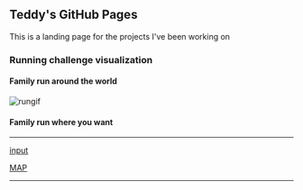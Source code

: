 ## Teddy's GitHub Pages

This is a landing page for the projects I've been working on

### Running challenge visualization
#### Family run around the world
![rungif](https://raw.githubusercontent.com/tdeyster/fun_projects/run_around_the_world/run_slow.gif)
#### Family run where you want
---
[input](https://docs.google.com/spreadsheets/d/1zUNnt4nbvUa2erNJQ0dZ4SyDu0VtDupyh6j7NLRBETA/edit?usp=sharing)

[MAP](https://www.google.com/maps/d/u/2/embed?mid=18tsghISTK9WOjYqDmI-UHgpZthieLF0_)
   
---
